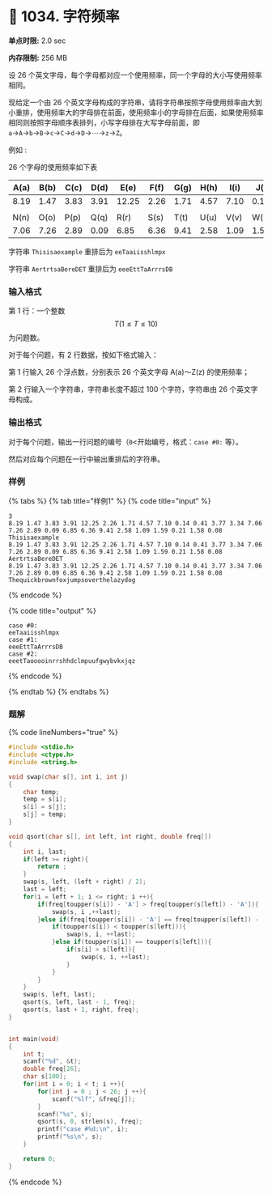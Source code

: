 # 💚 1034. 字符频率

**单点时限:** 2.0 sec

**内存限制:** 256 MB

设 26 个英文字母，每个字母都对应一个使用频率，同一个字母的大小写使用频率相同。

现给定一个由 26 个英文字母构成的字符串，请将字符串按照字母使用频率由大到小重排，使用频率大的字母排在前面，使用频率小的字母排在后面，如果使用频率相同则按照字母顺序表排列，小写字母排在大写字母前面，即 `a`→`A`→`b`→`B`→`c`→`C`→`d`→`D`→⋯→`z`→`Z`。

例如 :

26 个字母的使用频率如下表

| A(a) | B(b) | C(c) | D(d) | E(e)  | F(f) | G(g) | H(h) | I(i) | J(j) | K(k) | L(l) | M(m) |
| ---- | ---- | ---- | ---- | ----- | ---- | ---- | ---- | ---- | ---- | ---- | ---- | ---- |
| 8.19 | 1.47 | 3.83 | 3.91 | 12.25 | 2.26 | 1.71 | 4.57 | 7.10 | 0.14 | 0.41 | 3.77 | 3.34 |
|      |      |      |      |       |      |      |      |      |      |      |      |      |
| N(n) | O(o) | P(p) | Q(q) | R(r)  | S(s) | T(t) | U(u) | V(v) | W(w) | X(x) | Y(y) | Z(z) |
| 7.06 | 7.26 | 2.89 | 0.09 | 6.85  | 6.36 | 9.41 | 2.58 | 1.09 | 1.59 | 0.21 | 1.58 | 0.08 |

字符串 `Thisisaexample` 重排后为 `eeTaaiisshlmpx`

字符串 `AertrtsaBereDET` 重排后为 `eeeEttTaArrrsDB`

### 输入格式

第 1 行：一个整数 $$T (1≤T≤10)$$ 为问题数。

对于每个问题，有 2 行数据，按如下格式输入：

第 1 行输入 26 个浮点数，分别表示 26 个英文字母 A(a)～Z(z) 的使用频率；

第 2 行输入一个字符串，字符串长度不超过 100 个字符，字符串由 26 个英文字母构成。

### 输出格式

对于每个问题，输出一行问题的编号（`0`<开始编号，格式：`case #0:` 等）。

然后对应每个问题在一行中输出重排后的字符串。

### 样例

{% tabs %}
{% tab title="样例1" %}
{% code title="input" %}
```
3
8.19 1.47 3.83 3.91 12.25 2.26 1.71 4.57 7.10 0.14 0.41 3.77 3.34 7.06 7.26 2.89 0.09 6.85 6.36 9.41 2.58 1.09 1.59 0.21 1.58 0.08
Thisisaexample
8.19 1.47 3.83 3.91 12.25 2.26 1.71 4.57 7.10 0.14 0.41 3.77 3.34 7.06 7.26 2.89 0.09 6.85 6.36 9.41 2.58 1.09 1.59 0.21 1.58 0.08
AertrtsaBereDET
8.19 1.47 3.83 3.91 12.25 2.26 1.71 4.57 7.10 0.14 0.41 3.77 3.34 7.06 7.26 2.89 0.09 6.85 6.36 9.41 2.58 1.09 1.59 0.21 1.58 0.08
Thequickbrownfoxjumpsoverthelazydog
```
{% endcode %}

{% code title="output" %}
```
case #0:
eeTaaiisshlmpx
case #1:
eeeEttTaArrrsDB
case #2:
eeetTaooooinrrshhdclmpuufgwybvkxjqz
```
{% endcode %}


{% endtab %}
{% endtabs %}

### 题解

{% code lineNumbers="true" %}
```c
#include <stdio.h>
#include <ctype.h>
#include <string.h>

void swap(char s[], int i, int j)
{
    char temp;
    temp = s[i];
    s[i] = s[j];
    s[j] = temp;
}

void qsort(char s[], int left, int right, double freq[])
{
    int i, last;
    if(left >= right){
        return ;
    }
    swap(s, left, (left + right) / 2);
    last = left;
    for(i = left + 1; i <= right; i ++){
        if(freq[toupper(s[i]) - 'A'] > freq[toupper(s[left]) - 'A']){
            swap(s, i ,++last);
        }else if(freq[toupper(s[i]) - 'A'] == freq[toupper(s[left]) - 'A']){
            if(toupper(s[i]) < toupper(s[left])){
                swap(s, i, ++last);
            }else if(toupper(s[i]) == toupper(s[left])){
                if(s[i] > s[left]){
                    swap(s, i, ++last);
                }
            }
        }
    }
    swap(s, left, last);
    qsort(s, left, last - 1, freq);
    qsort(s, last + 1, right, freq);
}


int main(void)
{
    int t;
    scanf("%d", &t);
    double freq[26];
    char s[100];
    for(int i = 0; i < t; i ++){
        for(int j = 0 ; j < 26; j ++){
            scanf("%lf", &freq[j]);
        }
        scanf("%s", s);
        qsort(s, 0, strlen(s), freq);
        printf("case #%d:\n", i);
        printf("%s\n", s);
    }

    return 0;
}
```
{% endcode %}
